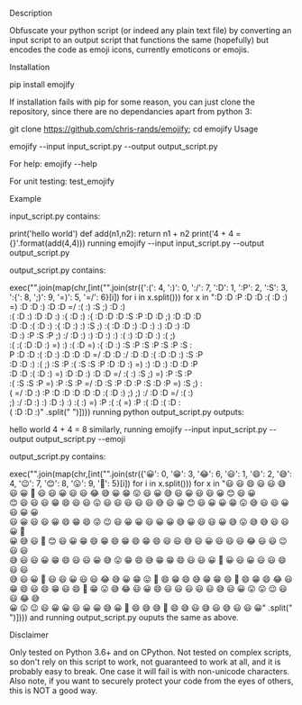 Description

Obfuscate your python script (or indeed any plain text file) by converting an input script to an output script that functions the same (hopefully) but encodes the code as emoji icons, currently emoticons or emojis.

Installation

pip install emojify

If installation fails with pip for some reason, you can just clone the repository, since there are no dependancies apart from python 3:

git clone https://github.com/chris-rands/emojify;
cd emojify
Usage

emojify --input input_script.py --output output_script.py

For help: emojify --help

For unit testing: test_emojify

Example

input_script.py contains:

print('hello world')
def add(n1,n2):
    return n1 + n2
print('4 + 4 = {}'.format(add(4,4)))
running emojify --input input_script.py --output output_script.py

output_script.py contains:

exec("".join(map(chr,[int("".join(str({':(': 4,
 ':)': 0,
 ':/': 7,
 ':D': 1,
 ':P': 2,
 ':S': 3,
 ':{': 8,
 ';)': 9,
 '=)': 5,
 '=/': 6}[i]) for i in x.split())) for x in
":D :D :P  :D :D :(  :D :) =)  :D :D :)  :D :D =/  :( :)  :S ;)  :D :) \
:(  :D :) :D  :D :) :{  :D :) :{  :D :D :D  :S :P  :D :D ;)  :D :D :D \
 :D :D :(  :D :) :{  :D :) :)  :S ;)  :( :D  :D :)  :D :) :)  :D :) :D\
  :D :) :P  :S :P  ;) :/  :D :) :)  :D :) :)  :( :)  :D :D :)  :( ;)  \
:( :(  :D :D :)  =) :)  :( :D  =) :{  :D :)  :S :P  :S :P  :S :P  :S :\
P  :D :D :(  :D :) :D  :D :D =/  :D :D :/  :D :D :(  :D :D :)  :S :P  \
:D :D :)  :( ;)  :S :P  :( :S  :S :P  :D :D :)  =) :)  :D :)  :D :D :P\
  :D :D :(  :D :) =)  :D :D :)  :D :D =/  :( :)  :S ;)  =) :P  :S :P  \
:( :S  :S :P  =) :P  :S :P  =/ :D  :S :P  :D :P :S  :D :P =)  :S ;)  :\
( =/  :D :) :P  :D :D :D  :D :D :(  :D :) ;)  ;) :/  :D :D =/  :( :)  \
;) :/  :D :) :)  :D :) :)  :( :)  =) :P  :( :(  =) :P  :( :D  :( :D  :\
( :D  :D :)"
.split("  ")])))
running python output_script.py outputs:

hello world
4 + 4 = 8
similarly, running emojify --input input_script.py --output output_script.py --emoji

output_script.py contains:

exec("".join(map(chr,[int("".join(str({'😀': 0, '😁': 3, '😂': 6, '😃': 1, '😄': 2, '😅': 4, '😉': 7, '😊': 8, '😛': 9, '🤣': 5}[i]) for i in x.split())) for x in
"😃 😃 😄  😃 😃 😅  😃 😀 🤣  😃 😃 😀  😃 😃 😂  😅 😀  😁 😛  😃 😀 😅  😃 😀 😃  😃 😀 😊  😃 😀 \
😊  😃 😃 😃  😁 😄  😃 😃 😛  😃 😃 😃  😃 😃 😅  😃 😀 😊  😃 😀 😀  😁 😛  😅 😃  😃 😀  😃 😀 😀\
  😃 😀 😃  😃 😀 😄  😁 😄  😛 😉  😃 😀 😀  😃 😀 😀  😅 😀  😃 😃 😀  😅 😛  😅 😅  😃 😃 😀  🤣\
 😀  😅 😃  🤣 😊  😃 😀  😁 😄  😁 😄  😁 😄  😁 😄  😃 😃 😅  😃 😀 😃  😃 😃 😂  😃 😃 😉  😃 😃\
 😅  😃 😃 😀  😁 😄  😃 😃 😀  😅 😛  😁 😄  😅 😁  😁 😄  😃 😃 😀  🤣 😀  😃 😀  😃 😃 😄  😃 😃\
 😅  😃 😀 🤣  😃 😃 😀  😃 😃 😂  😅 😀  😁 😛  🤣 😄  😁 😄  😅 😁  😁 😄  🤣 😄  😁 😄  😂 😃  \
😁 😄  😃 😄 😁  😃 😄 🤣  😁 😛  😅 😂  😃 😀 😄  😃 😃 😃  😃 😃 😅  😃 😀 😛  😛 😉  😃 😃 😂  😅\
 😀  😛 😉  😃 😀 😀  😃 😀 😀  😅 😀  🤣 😄  😅 😅  🤣 😄  😅 😃  😅 😃  😅 😃  😃 😀"
.split("  ")])))
and running output_script.py ouputs the same as above.

Disclaimer

Only tested on Python 3.6+ and on CPython. Not tested on complex scripts, so don't rely on this script to work, not guaranteed to work at all, and it is probably easy to break. One case it will fail is with non-unicode characters. Also note, if you want to securely protect your code from the eyes of others, this is NOT a good way.
